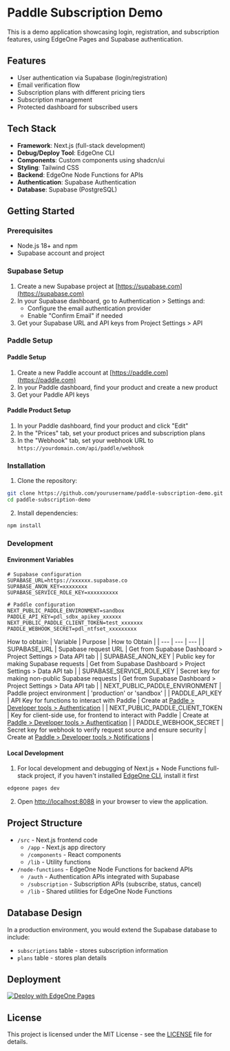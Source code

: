 # Paddle Subscription Demo

This is a demo application showcasing login, registration, and subscription features, using EdgeOne Pages and Supabase authentication.

## Features

- User authentication via Supabase (login/registration)
- Email verification flow
- Subscription plans with different pricing tiers
- Subscription management
- Protected dashboard for subscribed users

## Tech Stack

- **Framework**: Next.js (full-stack development)
- **Debug/Deploy Tool**: EdgeOne CLI
- **Components**: Custom components using shadcn/ui
- **Styling**: Tailwind CSS
- **Backend**: EdgeOne Node Functions for APIs
- **Authentication**: Supabase Authentication
- **Database**: Supabase (PostgreSQL)

## Getting Started

### Prerequisites

- Node.js 18+ and npm
- Supabase account and project

### Supabase Setup

1. Create a new Supabase project at [https://supabase.com](https://supabase.com)
2. In your Supabase dashboard, go to Authentication > Settings and:
   - Configure the email authentication provider
   - Enable "Confirm Email" if needed
3. Get your Supabase URL and API keys from Project Settings > API

### Paddle Setup
#### Paddle Setup

1. Create a new Paddle account at [https://paddle.com](https://paddle.com)
2. In your Paddle dashboard, find your product and create a new product
3. Get your Paddle API keys

#### Paddle Product Setup

1. In your Paddle dashboard, find your product and click "Edit"
2. In the "Prices" tab, set your product prices and subscription plans
3. In the "Webhook" tab, set your webhook URL to `https://yourdomain.com/api/paddle/webhook`

### Installation

1. Clone the repository:

```bash
git clone https://github.com/yourusername/paddle-subscription-demo.git
cd paddle-subscription-demo
```

2. Install dependencies:

```bash
npm install
```

### Development

#### Environment Variables
```
# Supabase configuration
SUPABASE_URL=https://xxxxxx.supabase.co
SUPABASE_ANON_KEY=xxxxxxxx
SUPABASE_SERVICE_ROLE_KEY=xxxxxxxxxx

# Paddle configuration
NEXT_PUBLIC_PADDLE_ENVIRONMENT=sandbox
PADDLE_API_KEY=pdl_sdbx_apikey_xxxxxx
NEXT_PUBLIC_PADDLE_CLIENT_TOKEN=test_xxxxxxx
PADDLE_WEBHOOK_SECRET=pdl_ntfset_xxxxxxxxx
```

How to obtain:
| Variable | Purpose | How to Obtain |
| --- | --- | --- |
| SUPABASE_URL | Supabase request URL | Get from Supabase Dashboard > Project Settings > Data API tab |
| SUPABASE_ANON_KEY | Public key for making Supabase requests | Get from Supabase Dashboard > Project Settings > Data API tab |
| SUPABASE_SERVICE_ROLE_KEY | Secret key for making non-public Supabase requests | Get from Supabase Dashboard > Project Settings > Data API tab |
| NEXT_PUBLIC_PADDLE_ENVIRONMENT | Paddle project environment | 'production' or 'sandbox' |
| PADDLE_API_KEY | API Key for functions to interact with Paddle | Create at [Paddle > Developer tools > Authentication](https://sandbox-vendors.paddle.com/authentication-v2) |
| NEXT_PUBLIC_PADDLE_CLIENT_TOKEN | Key for client-side use, for frontend to interact with Paddle | Create at [Paddle > Developer tools > Authentication](https://sandbox-vendors.paddle.com/authentication-v2) |
| PADDLE_WEBHOOK_SECRET | Secret key for webhook to verify request source and ensure security | Create at [Paddle > Developer tools > Notifications](https://sandbox-vendors.paddle.com/notifications) |

#### Local Development

1. For local development and debugging of Next.js + Node Functions full-stack project, if you haven't installed [EdgeOne CLI](https://pages.edgeone.ai/document/edgeone-cli), install it first

```bash
edgeone pages dev
```

2. Open [http://localhost:8088](http://localhost:8088) in your browser to view the application.

## Project Structure

- `/src` - Next.js frontend code
  - `/app` - Next.js app directory
  - `/components` - React components
  - `/lib` - Utility functions
- `/node-functions` - EdgeOne Node Functions for backend APIs
  - `/auth` - Authentication APIs integrated with Supabase
  - `/subscription` - Subscription APIs (subscribe, status, cancel)
  - `/lib` - Shared utilities for EdgeOne Node Functions

## Database Design

In a production environment, you would extend the Supabase database to include:

- `subscriptions` table - stores subscription information
- `plans` table - stores plan details

## Deployment
[![Deploy with EdgeOne Pages](https://cdnstatic.tencentcs.com/edgeone/pages/deploy.svg)](https://console.cloud.tencent.com/edgeone/pages/new?from=github&template=paddle-subscription-starter)

## License

This project is licensed under the MIT License - see the [LICENSE](https://github.com/github/choosealicense.com/blob/gh-pages/_licenses/mit.txt) file for details.